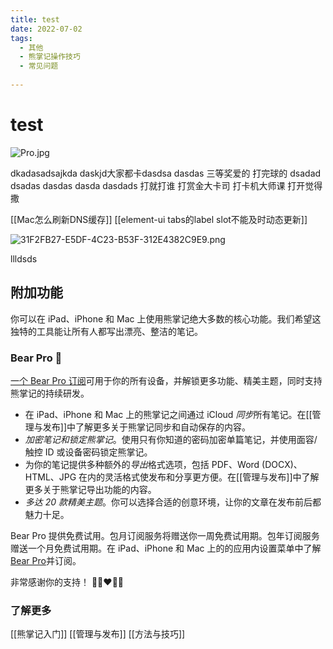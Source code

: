 ```yaml
---
title: test
date: 2022-07-02
tags:
  - 其他 
  - 熊掌记操作技巧 
  - 常见问题 
 
---
```


#  test 
![Pro.jpg](/notes/note_images/63C211F7-626C-404F-9940-10E1E620CCF3-1452-00003AECE09594CC/Pro.jpg)

dkadasadsajkda 
daskjd大家都卡dasdsa dasdas
  三等奖爱的  打完球的  dsadad
 dsadas
 dasdas
dasda
dasdads
打就打谁
打赏金大卡司
打卡机大师课
打开觉得撒

[[Mac怎么刷新DNS缓存]]
[[element-ui tabs的label slot不能及时动态更新]]

![31F2FB27-E5DF-4C23-B53F-312E4382C9E9.png](/notes/note_images/61F85D9D-C0AE-40AB-9436-5AFC7DA62A8A-1452-00003B2BB2073477/31F2FB27-E5DF-4C23-B53F-312E4382C9E9.png)

llldsds 
## 附加功能
你可以在 iPad、iPhone 和 Mac 上使用熊掌记绝大多数的核心功能。我们希望这独特的工具能让所有人都写出漂亮、整洁的笔记。

### Bear Pro 🚀
[一个 Bear Pro 订阅](bear://x-callback-url/open-bear-pro)可用于你的所有设备，并解锁更多功能、精美主题，同时支持熊掌记的持续研发。

* 在 iPad、iPhone 和 Mac 上的熊掌记之间通过 iCloud *同步*所有笔记。在[[管理与发布]]中了解更多关于熊掌记同步和自动保存的内容。
* *加密笔记和锁定熊掌记*。使用只有你知道的密码加密单篇笔记，并使用面容/触控 ID 或设备密码锁定熊掌记。
* 为你的笔记提供多种额外的*导出*格式选项，包括 PDF、Word (DOCX)、HTML、JPG 在内的灵活格式使发布和分享更方便。在[[管理与发布]]中了解更多关于熊掌记导出功能的内容。
* *多达 20 款精美主题*。你可以选择合适的创意环境，让你的文章在发布前后都魅力十足。

Bear Pro 提供免费试用。包月订阅服务将赠送你一周免费试用期。包年订阅服务赠送一个月免费试用期。在 iPad、iPhone 和 Mac 上的的应用内设置菜单中了解[Bear Pro](bear://x-callback-url/open-bear-pro)并订阅。

非常感谢你的支持！
🐻🎉❤️📝😊

### 了解更多
[[熊掌记入门]]
[[管理与发布]]
[[方法与技巧]]

